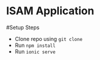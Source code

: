 ISAM Application
=================


#Setup Steps

- Clone repo using `git clone`
- Run `npm install`
- Run `ionic serve`